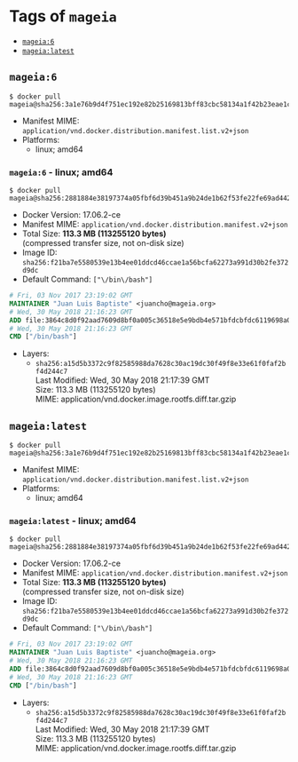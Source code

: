 <!-- THIS FILE IS GENERATED VIA './update-remote.sh' -->

# Tags of `mageia`

-	[`mageia:6`](#mageia6)
-	[`mageia:latest`](#mageialatest)

## `mageia:6`

```console
$ docker pull mageia@sha256:3a1e76b9d4f751ec192e82b25169813bff83cbc58134a1f42b23eae1cdf9dd46
```

-	Manifest MIME: `application/vnd.docker.distribution.manifest.list.v2+json`
-	Platforms:
	-	linux; amd64

### `mageia:6` - linux; amd64

```console
$ docker pull mageia@sha256:2881884e38197374a05fbf6d39b451a9b24de1b62f53fe22fe69ad4424a6ea77
```

-	Docker Version: 17.06.2-ce
-	Manifest MIME: `application/vnd.docker.distribution.manifest.v2+json`
-	Total Size: **113.3 MB (113255120 bytes)**  
	(compressed transfer size, not on-disk size)
-	Image ID: `sha256:f21ba7e5580539e13b4ee01ddcd46ccae1a56bcfa62273a991d30b2fe372d9dc`
-	Default Command: `["\/bin\/bash"]`

```dockerfile
# Fri, 03 Nov 2017 23:19:02 GMT
MAINTAINER "Juan Luis Baptiste" <juancho@mageia.org>
# Wed, 30 May 2018 21:16:23 GMT
ADD file:3864c8d0f92aad7609d8bf0a005c36518e5e9bdb4e571bfdcbfdc6119698a0a8 in / 
# Wed, 30 May 2018 21:16:23 GMT
CMD ["/bin/bash"]
```

-	Layers:
	-	`sha256:a15d5b3372c9f82585988da7628c30ac19dc30f49f8e33e61f0faf2bf4d244c7`  
		Last Modified: Wed, 30 May 2018 21:17:39 GMT  
		Size: 113.3 MB (113255120 bytes)  
		MIME: application/vnd.docker.image.rootfs.diff.tar.gzip

## `mageia:latest`

```console
$ docker pull mageia@sha256:3a1e76b9d4f751ec192e82b25169813bff83cbc58134a1f42b23eae1cdf9dd46
```

-	Manifest MIME: `application/vnd.docker.distribution.manifest.list.v2+json`
-	Platforms:
	-	linux; amd64

### `mageia:latest` - linux; amd64

```console
$ docker pull mageia@sha256:2881884e38197374a05fbf6d39b451a9b24de1b62f53fe22fe69ad4424a6ea77
```

-	Docker Version: 17.06.2-ce
-	Manifest MIME: `application/vnd.docker.distribution.manifest.v2+json`
-	Total Size: **113.3 MB (113255120 bytes)**  
	(compressed transfer size, not on-disk size)
-	Image ID: `sha256:f21ba7e5580539e13b4ee01ddcd46ccae1a56bcfa62273a991d30b2fe372d9dc`
-	Default Command: `["\/bin\/bash"]`

```dockerfile
# Fri, 03 Nov 2017 23:19:02 GMT
MAINTAINER "Juan Luis Baptiste" <juancho@mageia.org>
# Wed, 30 May 2018 21:16:23 GMT
ADD file:3864c8d0f92aad7609d8bf0a005c36518e5e9bdb4e571bfdcbfdc6119698a0a8 in / 
# Wed, 30 May 2018 21:16:23 GMT
CMD ["/bin/bash"]
```

-	Layers:
	-	`sha256:a15d5b3372c9f82585988da7628c30ac19dc30f49f8e33e61f0faf2bf4d244c7`  
		Last Modified: Wed, 30 May 2018 21:17:39 GMT  
		Size: 113.3 MB (113255120 bytes)  
		MIME: application/vnd.docker.image.rootfs.diff.tar.gzip
